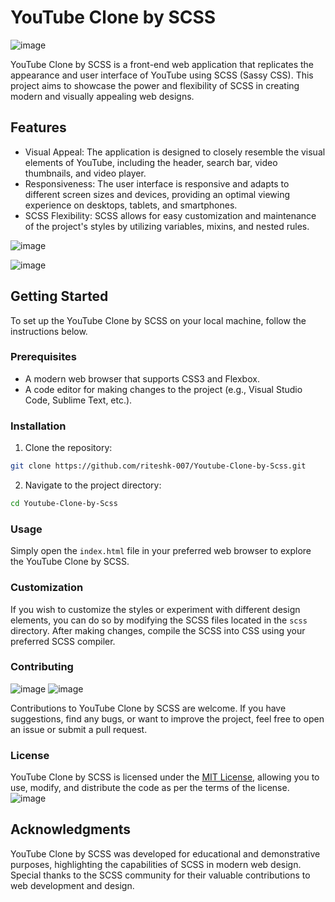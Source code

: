 # YouTube Clone by SCSS
![image](https://github.com/riteshk-007/Youtube-Clone-by-Scss/assets/135107962/7e16f05a-0ab0-48bb-9734-63fc7f602267)

YouTube Clone by SCSS is a front-end web application that replicates the appearance and user interface of YouTube using SCSS (Sassy CSS). This project aims to showcase the power and flexibility of SCSS in creating modern and visually appealing web designs.

## Features

- Visual Appeal: The application is designed to closely resemble the visual elements of YouTube, including the header, search bar, video thumbnails, and video player.
- Responsiveness: The user interface is responsive and adapts to different screen sizes and devices, providing an optimal viewing experience on desktops, tablets, and smartphones.
- SCSS Flexibility: SCSS allows for easy customization and maintenance of the project's styles by utilizing variables, mixins, and nested rules.

![image](https://github.com/riteshk-007/Youtube-Clone-by-Scss/assets/135107962/42163241-8c1f-4e7e-9ac6-3cd52ce93970)


![image](https://github.com/riteshk-007/Youtube-Clone-by-Scss/assets/135107962/40c830e0-e5b5-42ee-8e65-96032be315e2)


## Getting Started

To set up the YouTube Clone by SCSS on your local machine, follow the instructions below.

### Prerequisites

- A modern web browser that supports CSS3 and Flexbox.
- A code editor for making changes to the project (e.g., Visual Studio Code, Sublime Text, etc.).

### Installation

1. Clone the repository:

```bash
git clone https://github.com/riteshk-007/Youtube-Clone-by-Scss.git
```

2. Navigate to the project directory:

```bash
cd Youtube-Clone-by-Scss
```

### Usage

Simply open the `index.html` file in your preferred web browser to explore the YouTube Clone by SCSS.

### Customization

If you wish to customize the styles or experiment with different design elements, you can do so by modifying the SCSS files located in the `scss` directory. After making changes, compile the SCSS into CSS using your preferred SCSS compiler.

### Contributing
![image](https://github.com/riteshk-007/Youtube-Clone-by-Scss/assets/135107962/dc907ca2-46e2-4605-98b2-5a5640251ba0) ![image](https://github.com/riteshk-007/Youtube-Clone-by-Scss/assets/135107962/77c93a06-ea79-4163-8e03-266f4c595e18)


Contributions to YouTube Clone by SCSS are welcome. If you have suggestions, find any bugs, or want to improve the project, feel free to open an issue or submit a pull request.

### License

YouTube Clone by SCSS is licensed under the [MIT License](https://opensource.org/licenses/MIT), allowing you to use, modify, and distribute the code as per the terms of the license.
![image](https://github.com/riteshk-007/Youtube-Clone-by-Scss/assets/135107962/de14db06-1045-4786-9fca-27844f1a61d0)

## Acknowledgments

YouTube Clone by SCSS was developed for educational and demonstrative purposes, highlighting the capabilities of SCSS in modern web design. Special thanks to the SCSS community for their valuable contributions to web development and design.
